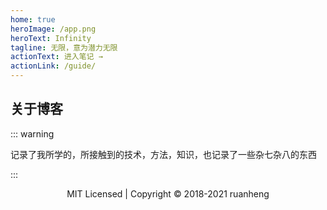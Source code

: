 ```yaml
---
home: true
heroImage: /app.png
heroText: Infinity
tagline: 无限，意为潜力无限
actionText: 进入笔记 →
actionLink: /guide/
---
```


## 关于博客

::: warning

记录了我所学的，所接触到的技术，方法，知识，也记录了一些杂七杂八的东西

:::

<p style="text-align:center;">MIT Licensed | Copyright © 2018-2021 ruanheng</a></p>
<style>
#main-title{
  display:none
}
</style>